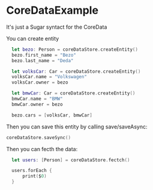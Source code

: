 # CoreDataExample

It's just a Sugar syntact for the CoreData

You can create entity 
```Swift
  let bezo: Person = coreDataStore.createEntity()
  bezo.first_name = "Bezo"
  bezo.last_name = "Deda"

  let volksCar: Car = coreDataStore.createEntity()
  volksCar.name = "Volkswagen"
  volksCar.owner = bezo

  let bmwCar: Car = coreDataStore.createEntity()
  bmwCar.name = "BMW"
  bmwCar.owner = bezo

  bezo.cars = [volksCar, bmwCar]
```

Then you can save this entity by calling save/saveAsync:
  ```Swift
  coreDataStore.saveSync()

```
Then you can fecth the data:
```Swift
  let users: [Person] = coreDataStore.fectch()

  users.forEach {
      print($0)
  }
```
